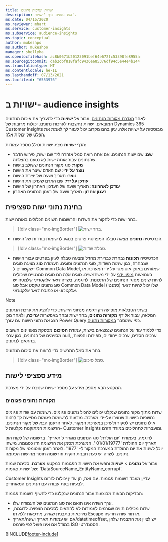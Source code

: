 ```yaml
---
title: ישויות וערכות נתונים
description: הצג נתונים בדף 'ישויות'.
ms.date: 04/16/2020
ms.reviewer: mhart
ms.service: customer-insights
ms.subservice: audience-insights
ms.topic: conceptual
author: mukeshpo
ms.author: mukeshpo
manager: shellyha
ms.openlocfilehash: ac8b0671b20123091bef64e672fc53398fe8955a
ms.sourcegitcommit: dab2cbf818fafc9436e685376df94c5e44e4b144
ms.translationtype: HT
ms.contentlocale: he-IL
ms.lasthandoff: 07/13/2021
ms.locfileid: "6553976"
---
```

# <a name="entities-in-audience-insights"></a>ישויות ב- audience insights

לאחר [הגדרת מקורות הנתונים](data-sources.md), עבור אל **ישויות** כדי להעריך את איכות הנתונים המובאים. ישויות נחשבות לערכות נתונים. יכולות מרובות של Dynamics 365 Customer Insights מבוססות על ישויות אלה. עיון בהם מקרוב יכול לעזור לך לאמת את הפלט של יכולות אלה.

הדף **ישויות** מציג ישויות וכולל מספר עמודות:

- **שם**: שם ישות הנתונים. אם אתה רואה סמל אזהרה ליד שם ישות, פירוש הדבר שהנתונים עבור אותה ישות לא נטענו בהצלחה.
- **מקור**: סוג מקור הנתונים ששולב בישות
- **נוצר על ידי**: שם האדם שיצר את הישות
- **נוצר**: תאריך ושעה של יצירת הישות
- **עודכן על ידי**: שם האדם שעדכן את הישות
- **עודכן לאחרונה**: תאריך ושעה של העדכון האחרון של הישות
- **רענון אחרון**: תאריך ושעה של רענון הנתונים האחרון

## <a name="explore-a-specific-entitys-data"></a>בחינת נתוני ישות ספציפית

בחר ישות כדי לחקור את השדות והרשומות השונים הכלולים באותה ישות.

> [!div class="mx-imgBorder"]
> ![בחר ישות.](media/data-manager-entities-data.png "בחירת ישות")

- הכרטיסיה **נתונים** מציגה טבלה המפרטת פרטים בנוגע לרשומות בודדות של הישות.

> [!div class="mx-imgBorder"]
> ![טבלת שדות.](media/data-manager-entities-fields.PNG "טבלת שדות")

- הכרטיסיה **תכונות** נבחרת כברירת מחדל ומציגה טבלה לעיון בפרטים עבור הישות שנבחרה, כגון שמות השדות, סוגי הנתונים וסוגים. העמודה **סוג** מציגה סוגים שקשורים ל- Common Data Model, שמזוהים באופן אוטומטי על ידי המערכת או באמצעות [מיפוי ידני](map-entities.md) על ידי משתמשים. סוגים אלה הם סוגים סמנטיים שיכולים להיות שונים מסוגי הנתונים של התכונות. לדוגמה, בשדה *דואר אלקטרוני* שלמטה יש סוג נתונים *טקסט* אבל סוג Common Data Model (סמנטי) שלו יכול להיות *דואר אלקטרוני* או *כתובת דואר אלקטרוני*.

> [!NOTE]
> בשתי הטבלאות מופיעה רק דגימה מנתוני היישות. כדי להציג את ערכת הנתונים המלאה, עבור אל דף **מקורות נתונים**, בחר ישות ובחר באפשרות **עריכה**, ולאחר מכן הצג את נתוני הישות עם עורך Power Query כפי שמוסבר [במקורות נתונים](data-sources.md).

כדי ללמוד עוד על הנתונים שנמצאים בישות, עמודת **הסיכום** מספקת מאפיינים חשובים מסוימים של הנתונים, כגון ערכי null, ערכים חסרים, ערכים ייחודיים, ספירות והפצות, בהתאם לנתונים.

בחר את סמל התרשים כדי לראות את סיכום הנתונים.

> [!div class="mx-imgBorder"]
> ![סמל סיכום.](media/data-manager-entities-summary.png "טבלת סיכום הנתונים")

## <a name="entity-specific-information"></a>מידע ספציפי לישות

המקטע הבא מספק מידע על מספר ישויות שנוצרו על ידי מערכת.

### <a name="corrupted-data-sources"></a>מקורות נתונים פגומים

שדות מתוך מקור נתונים שנקלט יכולים להכיל נתונים פגומים. רשומות עם שדות פגומים נחשפות בישויות שנוצרו על-ידי מערכת. מודעות לרשומות פגומות מסייעת לך לזהות אילו נתונים יש לסקור ולעדכן במערכת המקור. לאחר הרענון הבא של מקור הנתונים, הרשומות המתוקנות נקלטות ל- Customer Insights ומועברות לתהליכים במורד הזרם. 

לדוגמה, בעמודת 'יום הולדת' סוג הנתונים מוגדר כ'תאריך'. ברשומה של לקוח הוזן תאריך יום ההולדת '01/01/19777 '. המערכת תסמן את הרשומה הזו כפגומה. מישהו יוכל לשנות את יום ההולדת במערכת המקור ל- '1977'. לאחר רענון אוטומטי של מקורות נתונים, לשדה יש כעת תבנית חוקית והרשומה תוסר מהישות הפגומה. 

עבור אל **נתונים** > **ישויות** וחפש את הישויות הפגומות במקטע **מערכת**. סכימת שמות של ישויות פגומות: 'DataSourceName_EntityName_corrupt'.

Customer Insights עדיין מעבד רשומות פגומות. עם זאת, הן עדיין יכולות לגרום לבעיות בעת עבודה עם הנתונים המאוחדים.

הבדיקות הבאות מבוצעות עבור הנתונים שנקלטו כדי לחשוף רשומות פגומות: 

- ערך השדה אינו תואם את סוג הנתונים של העמודה שלו.
- שדות מכילים תווים שגורמים לעמודות לא להתאים לסכימה הצפויה. לדוגמה, מירכאות בתבנית שגויה, מירכאות ללא תו Escape או תווי שורה חדשה.
- אם יש עמודות תאריך ושעה/תאריך/datetimeoffset, יש לציין את התבנית שלהן במודל אם אינו פועל לפי פורמט ISO הסטנדרטי.



[!INCLUDE[footer-include](../includes/footer-banner.md)]
